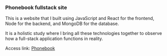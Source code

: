 ### Phonebook fullstack site

This is a website that I built using JavaScript and React for the frontend, Node for the backend, and MongoDB for the database.

It is a holistic study where I bring all these technologies together to observe how a full-stack application functions in reality.

Access link: [Phonebook](https://phonebookappbr.fly.dev/)